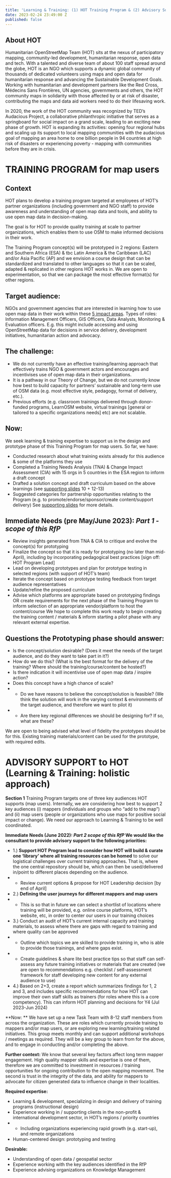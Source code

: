 ```yaml
---
title: 'Learning & Training: (1) HOT Training Program & (2) Advisory Support 2023'
date: 2023-02-24 23:49:00 Z
published: false
---
```


## About HOT
Humanitarian OpenStreetMap Team (HOT) sits at the nexus of participatory mapping, community-led development, humanitarian response, open data and tech. With a talented and diverse team of about 100 staff spread around the globe, HOT is an NGO which supports a dynamic global community of thousands of dedicated volunteers using maps and open data for humanitarian response and advancing the Sustainable Development Goals. Working with humanitarian and development partners like the Red Cross, Médecins Sans Frontières, UN agencies, governments and others, the HOT community maps in solidarity with those affected by or at risk of disaster, contributing the maps and data aid workers need to do their lifesaving work.

In 2020, the work of the HOT community was recognized by TED’s Audacious Project, a collaborative philanthropic initiative that serves as a springboard for social impact on a grand scale, leading to an exciting new phase of growth. HOT is expanding its activities: opening four regional hubs and scaling up its support to local mapping communities with the audacious goal of mapping an area home to one billion people in 94 countries at high risk of disasters or experiencing poverty - mapping with communities before they are in crisis.

# TRAINING PROGRAM for map users 

## Context
HOT plans to develop a training program targeted at employees of HOT’s partner organizations (including government and NGO staff) to provide awareness and understanding of open map data and tools, and ability to use open map data in decision-making. 

The goal is for HOT to provide quality training at scale to partner organizations, which enables them to use OSM to make informed decisions in their work. 

The Training Program concept(s) will be prototyped in 2 regions: Eastern and Southern Africa (ESA) & tbc Latin America & the Caribbean (LAC) and/or Asia Pacific (AP) and we envision a course design that can be standardized and translated to other languages so that it can be scaled, adapted & replicated in other regions HOT works in. We are open to experimentation, so that we can package the most effective format(s) for other regions. 

## Target audience:
NGOs and government agencies that are interested in learning how to use open map data in their work within these [5 impact areas](https://www.hotosm.org/impact-areas/). Types of roles: Information Management Officers, GIS Officers, Data Analysts, Monitoring & Evaluation officers. E.g. this might include accessing and using OpenStreetMap data for decisions in service delivery, development initiatives, humanitarian action and advocacy. 

## The challenge: 
* We do not currently have an effective training/learning approach that effectively trains NGO & government actors and encourages and incentivises use of open map data in their organizations.
* It is a pathway in our Theory of Change, but we do not currently know how best to build capacity for partners’ sustainable and long-term use of OSM data (e.g. most effective style, pedagogy, format of delivery, etc.). 
* Previous efforts (e.g. classroom trainings delivered through donor-funded programs, LearnOSM website, virtual trainings [general or tailored to a specific organizations needs] etc) are not scalable. 

## Now:
We seek learning & training expertise to support us in the design and prototype phase of this Training Program for map users. So far, we have:
* Conducted research about what training exists already for this audience & some of the platforms they use
* Completed a Training Needs Analysis (TNA) & Change Impact Assessment (CIA) with 15 orgs in 5 countries in the ESA region to inform a draft concept
* Drafted a solution concept and draft curriculum based on the above learnings (see [supporting slides](https://docs.google.com/presentation/d/1CfWeWNGhNa22z3Gafb7GvaEuGXLLxny8YsSwsI12-Mc/edit?usp=sharing) 10 + 12-13)
* Suggested categories for partnership opportunities relating to the Program (e.g. to promote/endorse/sponsor/create content/support delivery) 
See [supporting slides](https://docs.google.com/presentation/d/1CfWeWNGhNa22z3Gafb7GvaEuGXLLxny8YsSwsI12-Mc/edit?usp=sharing) for more details.

## Immediate Needs (pre May/June 2023): *Part 1 - scope of this RfP*
* Review insights generated from TNA & CIA to critique and evolve the concept(s) for prototyping
* Finalize the concept so that it is ready for prototyping (no later than mid-April), including by incorporating pedagogical best practices [sign off: HOT Program Lead]
* Lead on developing prototypes and plan for prototype testing in selected regions (with support of HOT’s team) 
* Iterate the concept based on prototype testing feedback from target audience representatives
* Update/refine the proposed curriculum 
* Advise which platforms are appropriate based on prototyping findings OR create requirements for the next phase of the Training Program to inform selection of an appropriate vendor/platform to host the content/course
We hope to complete this work ready to begin creating the training content / materials & inform starting a pilot phase with any relevant external expertise.

## Questions the Prototyping phase should answer:
* Is the concept/solution desirable? (Does it meet the needs of the target audience, and do they want to take part in it?)
* How do we do this? (What is the best format for the delivery of the training? Where should the training/course/content be hosted?) 
* Is there indication it will incentivise use of open map data / inspire action?
* Does this concept have a high chance of scale? 
* * Do we have reasons to believe the concept/solution is feasible? (We think the solution will work in the varying context & environments of the target audience, and therefore we want to pilot it)
* * Are there key regional differences we should be designing for? If so, what are these? 

We are open to being advised what level of fidelity the prototypes should be for this. Existing training materials/content can be used for the prototype, with required edits.

# ADVISORY SUPPORT to HOT (Learning & Training: holistic approach) 

**Section 1** Training Program targets one of three key audiences HOT supports (map users). Internally, we are considering how best to support 2 key audiences (i) mappers (individuals and groups who “add to the map”) and (ii) map users (people or organizations who use maps for positive social impact or change). We need our approach to Learning & Training to be well coordinated. 

**Immediate Needs (June 2022): *Part 2 scope of this RfP*
We would like the consultant to provide advisory support to the following priorities:**

* 1.) **Support HOT Program lead to consider how HOT will build & curate one ‘library’ where all training resources can be homed** to solve our logistical challenges over current training approaches. That is, where the one central repository should be, which can then be used/delivered in/point to different places depending on the audience.
* * Review current options & propose for HOT Leadership decision [by end of April]
* 2.) **Defining the user journeys for different mappers and map users**
* * This is so that in future we can select a shortlist of locations where training will be provided, e.g. online course platforms, HOT’s website, etc, in order to center our users in our training choices 
* 3.) Conduct an audit of HOT’s current internal capacity and training materials, to assess where there are gaps with regard to training and where quality can be approved 
* * Outline which topics we are skilled to provide training in, who is able to provide those trainings, and where gaps exist.
* * Create guidelines & share lite best practice tips so that staff can self-assess any future training initiatives or materials that are created (we are open to recommendations e.g. checklist / self-assessment framework for staff developing new content for any external audience to use) 
* 4.) Based on 2+3, create a report which summarizes findings for 1, 2 and 3, and includes specific recommendations for how HOT can improve their own staff skills as trainers (for roles where this is a core competency). This can inform HOT planning and decisions for Y4 (Jul 2023-Jun 2024)

**Now: **
We have set up a new Task Team with 8-12 staff members from across the organization. These are roles which currently provide training to mappers and/or map users, or are exploring new learning/training related initiatives. This group meets monthly and can support additional workshops / meetings as required. They will be a key group to learn from for the above, and to engage in conducting and/or completing the above. 

**Further context:** We know that several key factors affect long term mapper engagement. High quality mapper skills and expertise is one of them, therefore we are committed to investment in resources / training opportunities for ongoing contribution to the open mapping movement. The second is trust in the integrity of the data, and ability for mappers to advocate for citizen generated data to influence change in their localities. 

**Required expertise:**
* Learning & development, specializing in design and delivery of training programs (instructional design)
* Experience working in / supporting clients in the non-profit & international development sector, in HOT’s regions / priority countries
* * Including organizations experiencing rapid growth (e.g. start-up), and remote organizations
* Human-centered design: prototyping and testing 

**Desirable:**
* Understanding of open data / geospatial sector
* Experience working with the key audiences identified in the RfP 
* Experience advising organizations on Knowledge Management

